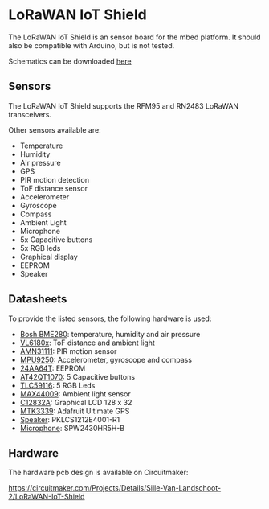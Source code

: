 # LoRaWAN IoT Shield

The LoRaWAN IoT Shield is an sensor board for the mbed platform. It should also be compatible with Arduino, but is not tested.

Schematics can be downloaded [here](schematics.pdf)

## Sensors

The LoRaWAN IoT Shield supports the RFM95 and RN2483 LoRaWAN transceivers.

Other sensors available are:

* Temperature
* Humidity
* Air pressure
* GPS
* PIR motion detection
* ToF distance sensor
* Accelerometer
* Gyroscope
* Compass
* Ambient Light
* Microphone
* 5x Capacitive buttons
* 5x RGB leds
* Graphical display
* EEPROM
* Speaker

## Datasheets

To provide the listed sensors, the following hardware is used:

* [Bosh BME280](https://www.mouser.be/ds/2/621/BST-BME280_DS001-09-521021.pdf): temperature, humidity and air pressure
* [VL6180x](http://www.st.com/content/ccc/resource/technical/document/datasheet/c4/11/28/86/e6/26/44/b3/DM00112632.pdf/files/DM00112632.pdf/jcr:content/translations/en.DM00112632.pdf): ToF distance and ambient light
* [AMN31111](https://www.mouser.com/ds/2/315/bltn_eng_pir-1075997.pdf): PIR motion sensor
* [MPU9250](https://www.invensense.com/wp-content/uploads/2015/02/PS-MPU-9250A-01-v1.1.pdf): Accelerometer, gyroscope and compass
* [24AA64T](http://ww1.microchip.com/downloads/en/DeviceDoc/21189T.pdf): EEPROM
* [AT42QT1070](http://ww1.microchip.com/downloads/en/DeviceDoc/Atmel-9596-AT42-QTouch-BSW-AT42QT1070_Datasheet.pdf): 5 Capacitive buttons
* [TLC59116](http://www.ti.com/lit/ds/symlink/tlc59116.pdf): 5 RGB Leds
* [MAX44009](https://datasheets.maximintegrated.com/en/ds/MAX44009.pdf): Ambient light sensor
* [C12832A](https://www.newhavendisplay.com/specs/NHD-C12832A1Z-FSW-FBW-3V3.pdf): Graphical LCD 128 x 32
* [MTK3339](https://cdn-shop.adafruit.com/datasheets/PMTK_A11.pdf): Adafruit Ultimate GPS 
* [Speaker](https://www.murata.com/~/media/webrenewal/support/library/catalog/products/sound/p37e.ashx): PKLCS1212E4001-R1
* [Microphone](https://www.mouser.com/ds/2/218/-531228.pdf): SPW2430HR5H-B

## Hardware

The hardware pcb design is available on Circuitmaker: 

https://circuitmaker.com/Projects/Details/Sille-Van-Landschoot-2/LoRaWAN-IoT-Shield
